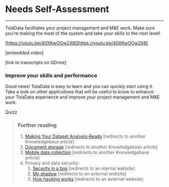 # Needs Self-Assessment

---

TolaData facilitates your project management and M&E work. Make sure you're making the most of the system and take your skills to the next level!

[https://youtu.be/40XKwOOw2X8](https://youtu.be/40XKwOOw2X8)

\[embedded video\]

\[link to transcripts on GDrive\]

### Improve your skills and performance

Good news! TolaData is easy to learn and you can quickly start using it. Take a look on other applications that will be useful to know to enhance your TolaData experience and improve your project management and M&E work.

Quizz



> ### Further reading
>
> 1. [Making Your Dataset Analysis-Ready](https://help.toladata.com/making-your-dataset-analysis-ready.html) \[redirects to another Knowledgebase article\]
> 2. [Document storage](https://help.toladata.com/document-storage.html) \[redirects to another Knowledgebase article\]
> 3. [Mobile data collection](https://help.toladata.com/mobile-data-collection.html) \[redirects to another Knowledgebase article\]
> 4. Privacy and data security: 
>    1. [Security in a box](https://securityinabox.org/en/) \[redirects to an eternal website\]
>    2. [My shadow](https://myshadow.org/) \[redirects to an external website\]
>    3. [How hacking works](https://motherboard.vice.com/en_us/topic/how-hacking-works) \[redirects to an external website\]





